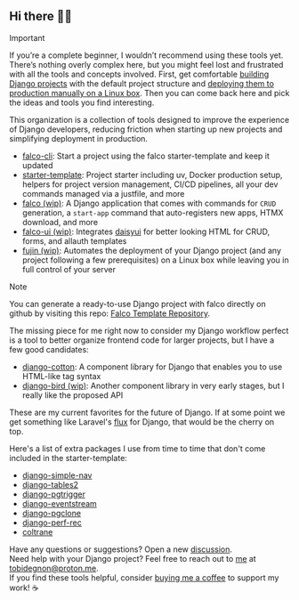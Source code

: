 ## Hi there 👋🏾

> [!Important]
> If you’re a complete beginner, I wouldn’t recommend using these tools yet. There’s nothing overly complex here, but you might feel lost and frustrated with all the tools and concepts involved.
> First, get comfortable [building Django projects](https://docs.djangoproject.com/en/dev/intro/tutorial01/) with the default project structure and [deploying them to production manually on
> a Linux box](https://falco.oluwatobi.dev/guides/deployment.html). Then you can come back here and pick the ideas and tools you find interesting.

This organization is a collection of tools designed to improve the experience of Django developers, reducing friction when starting up new projects and simplifying deployment in production.

- [falco-cli](https://github.com/falcopackages/falco-cli): Start a project using the falco starter-template and keep it updated
- [starter-template](https://github.com/falcopackages/starter-template): Project starter including uv, Docker production setup, helpers for project version management, CI/CD pipelines, all your dev commands managed via a justfile, and more
- [falco (wip)](https://github.com/falcopackages/falco): A Django application that comes with commands for `CRUD` generation, a `start-app` command that auto-registers new apps, HTMX download, and more
- [falco-ui (wip)](https://github.com/falcopackages/falco-ui): Integrates [daisyui](https://daisyui.com/) for better looking HTML for CRUD, forms, and allauth templates
- [fujin (wip)](https://github.com/falcopackages/fujin): Automates the deployment of your Django project (and any project following a few prerequisites) on a Linux box while leaving you in full control of your server

> [!Note]  
> You can generate a ready-to-use Django project with falco directly on github by visiting this repo: [Falco Template Repository](https://github.com/falcopackages/falco-template-repository).  

The missing piece for me right now to consider my Django workflow perfect is a tool to better organize frontend code for larger projects, but I have a few good candidates:

- [django-cotton](github.com/wrabit/django-cotton): A component library for Django that enables you to use HTML-like tag syntax
- [django-bird (wip)](https://github.com/joshuadavidthomas/django-bird): Another component library in very early stages, but I really like the proposed API

These are my current favorites for the future of Django. If at some point we get something like Laravel's [flux](https://fluxui.dev/) for Django, that would be the cherry on top.

Here's a list of extra packages I use from time to time that don't come included in the starter-template:

- [django-simple-nav](https://github.com/westerveltco/django-simple-nav)
- [django-tables2](https://github.com/jieter/django-tables2)
- [django-pgtrigger](https://github.com/Opus10/django-pgtrigger)
- [django-eventstream](https://github.com/fanout/django-eventstream)
- [django-pgclone](https://github.com/Opus10/django-pgclone)
- [django-perf-rec](https://github.com/adamchainz/django-perf-rec)
- [coltrane](https://github.com/adamghill/coltrane)

Have any questions or suggestions? Open a new [discussion](https://github.com/orgs/falcopackages/discussions).<br>
Need help with your Django project? Feel free to reach out to [me](https://github.com/Tobi-De) at [tobidegnon@proton.me](mailto:tobidegnon@proton.me).<br>
If you find these tools helpful, consider [buying me a coffee](https://buymeacoffee.com/oluwa.tobi) to support my work! ☕
